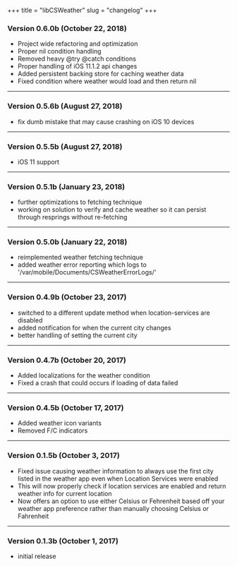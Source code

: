 +++
title = "libCSWeather"
slug = "changelog"
+++

### Version 0.6.0b (October 22, 2018)

- Project wide refactoring and optimization 
- Proper nil condition handling
- Removed heavy @try @catch conditions
- Proper handling of iOS 11.1.2 api changes
- Added persistent backing store for caching weather data
- Fixed condition where weather would load and then return nil

---

### Version 0.5.6b (August 27, 2018)

- fix dumb mistake that may cause crashing on iOS 10 devices

---

### Version 0.5.5b (August 27, 2018)

- iOS 11 support

---

### Version 0.5.1b (January 23, 2018)

- further optimizations to fetching technique
- working on solution to verify and cache weather so it can persist through resprings without re-fetching

---

### Version 0.5.0b (January 22, 2018)

- reimplemented weather fetching technique
- added weather error reporting which logs to '/var/mobile/Documents/CSWeatherErrorLogs/'

---

### Version 0.4.9b (October 23, 2017)

- switched to a different update method when location-services are disabled
- added notification for when the current city changes
- better handling of setting the current city

---

### Version 0.4.7b (October 20, 2017)

- Added localizations for the weather condition
- Fixed a crash that could occurs if loading of data failed

---

### Version 0.4.5b (October 17, 2017)

- Added weather icon variants
- Removed F/C indicators

---

### Version 0.1.5b (October 3, 2017)

- Fixed issue causing weather information to always use the first city listed in the weather app even when Location
Services were enabled
- This will now properly check if location services are enabled and return weather info for current location
- Now offers an option to use either Celsius or Fehrenheit based off your weather app preference rather than manually
choosing Celsius or Fahrenheit

---

### Version 0.1.3b (October 1, 2017)

- initial release
